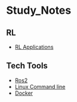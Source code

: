 # Study_Notes

## RL 
- [RL Applications](./RL/RL_Applications/RL_application.md)

## Tech Tools
- [Ros2](./Tech%20Tools/Ros2/ros2.md)
- [Linux Command line](./Tech%20Tools/Linux/linux.md)
- [Docker](./Tech%20Tools/docker/docker.md)
